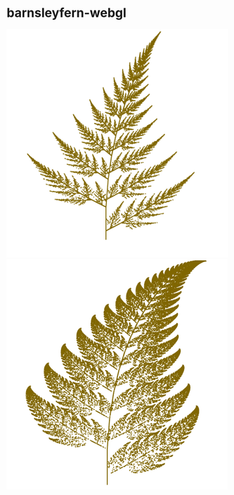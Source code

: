 # barnsleyfern-webgl

![fern1](https://github.com/vss2h/barnsleyfern-webgl/blob/master/fern1.PNG) ![fern2](https://github.com/vss2h/barnsleyfern-webgl/blob/master/fern2.PNG)


